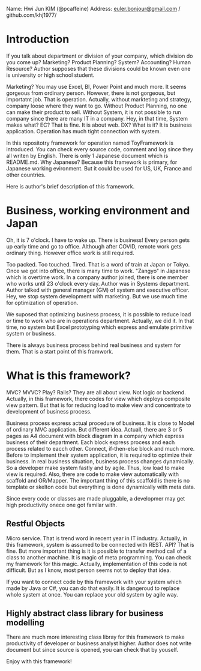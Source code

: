 Name: Hwi Jun KIM (@pcaffeine)
Address: euler.bonjour@gmail.com / github.com/khj1977/

# Introduction
If you talk about department or division of your company, which division do you come up? Marketing? Product Planning? System? Accounting? Human Resource? Author supposes that these divisions could be known even one is university or high school student.

Marketing? You may use Excel, BI, Power Point and much more. It seems gorgeous from ordinary person. However, there is not gorgeous, but importatnt job. That is operation. Actually, without markteting and strategy, company loose where they want to go. Without Product Planning, no one can make their product to sell. Without System, it is not possible to run company since there are many IT in a company. Hey, in that time, System makes what? EC? That is fine. It is about web. DX? What is it? It is business application. Operation has much tight connection with system.

In this repositotry framework for operation named ToyFramework is introduced. You can check every source code, comment and log since they all writen by English. There is only 1 Japanese document which is README.md. Why Japanese? Because this framework is primary, for Japanese working evironment. But it could be used for US, UK, France and other countries.

Here is author's brief description of this framework.

# Business, working environment and Japan
Oh, it is 7 o'clock. I have to wake up. There is business! Every person gets up early time and go to office. Although after COVID, remote work gets ordinary thing. However office work is still required.

Too packed. Too touched. Tired. That is a word of train at Japan or Tokyo. Once we got into office, there is many time to work. "Zangyo" in Japanese which is overtime work. In a company author joined, there is one member who works until 23 o'clock every day. Author was in Systems department. Author talked with general manager (GM) of system and executive officer. Hey, we stop system development with marketing. But we use much time for optimization of operation.

We suposed that optimizing business process, it is possible to reduce load or time to work who are in operations department. Actually, we did it. In that time, no system but Excel prototyping which express and emulate primitive system or business.

There is always business process behind real business and system for them. That is a start point of this framwork.

# What is this framework?
MVC? MVVC? Play? Rails? They are all about view. Not logic or backend. Actually, in this framework, there codes for view which deploys composite view pattern. But that is for reducing load to make view and concentrate to development of business process.

Business process express actual procedure of business. It is close to Model of ordinary MVC application. But different idea. Actuall, there are 3 or 5 pages as A4 document with block diagram in a company which express business of their department. Each block express process and each process related to eacch other. Connect, if-then-else block and much more. Before to implement their system application, it is required to optimize their business. In real business situation, business process changes dynamically. So a developer make system fastly and by agile. Thus, low load to make view is required. Also, there are code to make view automatically with scaffold and OR/Mapper. The important thing of this scaffold is there is no template or skelton code but everything is done dynamically with meta data.

Since every code or classes are made pluggable, a developmer may get high productivity onece one got familar with.

## Restful Objects

Micro service. That is trend word in recent year in IT industry. Actually, in this framework, system is assumed to be connected with REST. API? That is fine. But more important thing is it is possible to transfer method call of a class to another machine. It is magic of meta programming. You can check my framework for this magic. Actually, implementation of this code is not difficult. But as I know, most person seems not to deploy that idea.

If you want to connect code by this framework with your system which made by Java or C#, you can do that easily. It is dangeroud to replace whole system at once. You can replace your old system by agile way.

## Highly abstract class library for business modelling

There are much more interesting class libray for this framework to make productivity of developer or business analyst higher. Author does not write document but since source is opened, you can check that by youself.

Enjoy with this framework!